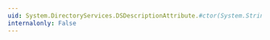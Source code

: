 ```yaml
---
uid: System.DirectoryServices.DSDescriptionAttribute.#ctor(System.String)
internalonly: False
---
```

